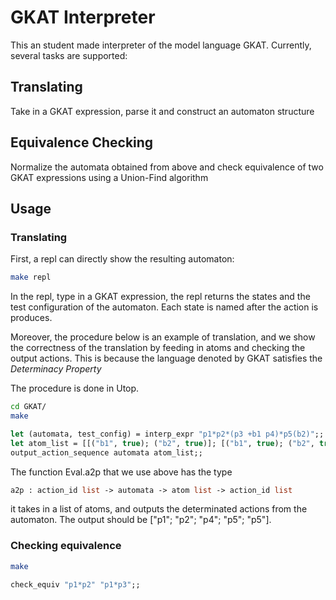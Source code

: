 # GKAT Interpreter

This an student made interpreter of the model language GKAT. Currently,
several tasks are supported:

## Translating

Take in a GKAT expression, parse it and construct an automaton structure

## Equivalence Checking

Normalize the automata obtained from above and check equivalence of two 
GKAT expressions using a Union-Find algorithm

## Usage

### Translating

First, a repl can directly show the resulting automaton:
```bash
make repl
```
In the repl, type in a GKAT expression, the repl returns the states and the test configuration of the automaton. Each state is named after the action is produces.

Moreover, the procedure below is an example of translation, and we show the correctness of the translation by feeding in atoms and checking the output actions. This is because the language denoted by GKAT satisfies the *Determinacy Property*

The procedure is done in Utop.

```bash
cd GKAT/
make
```
```Ocaml
let (automata, test_config) = interp_expr "p1*p2*(p3 +b1 p4)*p5(b2)";;
let atom_list = [[("b1", true); ("b2", true)]; [("b1", true); ("b2", true)]; [("b1", false); ("b2", true)]; [("b1", true); ("b2", true)]; [("b1", true); ("b2", true)]; [("b1", true); ("b2", false)];];;
output_action_sequence automata atom_list;;
```

The function Eval.a2p that we use above has the type
```Ocaml
a2p : action_id list -> automata -> atom list -> action_id list
```
it takes in a list of atoms, and outputs the determinated actions from the automaton.
The output should be ["p1"; "p2"; "p4"; "p5"; "p5"]. 

### Checking equivalence
```bash
make
```
```Ocaml
check_equiv "p1*p2" "p1*p3";;
```
